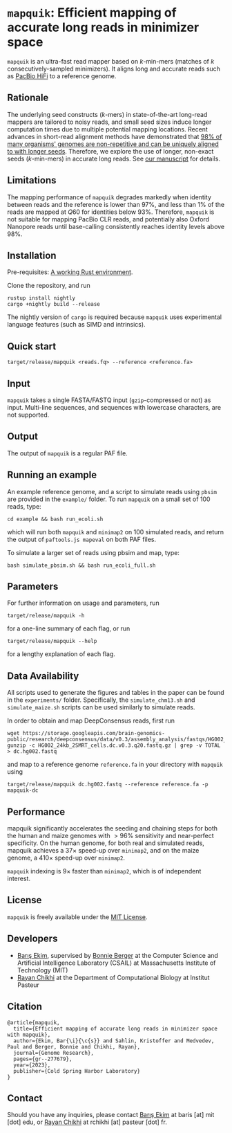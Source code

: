 
`mapquik`: Efficient mapping of accurate long reads in minimizer space
=========

`mapquik` is an ultra-fast read mapper based on $k$-min-mers (matches of $k$ consecutively-sampled minimizers). It aligns long and accurate reads such as [PacBio HiFi](https://www.pacb.com/smrt-science/smrt-sequencing/hifi-reads-for-highly-accurate-long-read-sequencing/) to a reference genome.

## Rationale

The underlying seed constructs ($k$-mers) in state-of-the-art long-read mappers are tailored to noisy reads, and small seed sizes induce longer computation times due to multiple potential mapping locations. Recent advances in short-read alignment methods have demonstrated that [98\% of many organisms' genomes are non-repetitive and can be uniquely aligned to with longer seeds](https://peerj.com/articles/9338/). Therefore, we explore the use of longer, non-exact seeds ($k$-min-mers) in accurate long reads. See [our manuscript](https://genome.cshlp.org/content/early/2023/06/29/gr.277679.123) for details.

## Limitations
The mapping performance of `mapquik` degrades markedly when identity between reads and the reference is lower than $97$\%, and less than $1$\% of the reads are mapped at $Q60$ for identities below $93$\%. Therefore, `mapquik` is not suitable for mapping PacBio CLR reads, and potentially also Oxford Nanopore reads until base-calling consistently reaches identity levels above $98$\%. 


## Installation

Pre-requisites: [A working Rust environment](https://rustup.rs/).

Clone the repository, and run 

```
rustup install nightly
cargo +nightly build --release
```

The nightly version of `cargo` is required because `mapquik` uses experimental language features (such as SIMD and intrinsics).

## Quick start

`target/release/mapquik <reads.fq> --reference <reference.fa>`

## Input

`mapquik` takes a single FASTA/FASTQ input (`gzip`-compressed or not) as input. Multi-line sequences, and sequences with lowercase characters, are not supported. 

## Output

The output of `mapquik` is a regular PAF file.

## Running an example

An example reference genome, and a script to simulate reads using `pbsim` are provided in the `example/` folder. To run `mapquik` on a small set of 100 reads, type:

`cd example && bash run_ecoli.sh`

which will run both `mapquik` and `minimap2` on 100 simulated reads, and return the output of `paftools.js mapeval` on both PAF files.

To simulate a larger set of reads using pbsim and map, type:

`bash simulate_pbsim.sh && bash run_ecoli_full.sh`

## Parameters

For further information on usage and parameters, run

`target/release/mapquik -h`

for a one-line summary of each flag, or run

`target/release/mapquik --help`

for a lengthy explanation of each flag.

## Data Availability

All scripts used to generate the figures and tables in the paper can be found in the `experiments/` folder. Specifically, the `simulate_chm13.sh` and `simulate_maize.sh` scripts can be used similarly to simulate reads. 

In order to obtain and map DeepConsensus reads, first run

```
wget https://storage.googleapis.com/brain-genomics-public/research/deepconsensus/data/v0.3/assembly_analysis/fastqs/HG002_24kb_2SMRT_cells.dc.v0.3.q20.fastq.gz
gunzip -c HG002_24kb_2SMRT_cells.dc.v0.3.q20.fastq.gz | grep -v TOTAL > dc.hg002.fastq
```

and map to a reference genome `reference.fa` in your directory with `mapquik` using

`target/release/mapquik dc.hg002.fastq --reference reference.fa -p mapquik-dc`

## Performance

mapquik significantly accelerates the seeding and chaining steps for both the human and maize genomes with $>96$\% sensitivity and near-perfect specificity. On the human genome, for both real and simulated reads, mapquik achieves a $37\times$ speed-up over `minimap2`, and on the maize genome, a $410\times$ speed-up over `minimap2`. 

`mapquik` indexing is $9\times$ faster than `minimap2`, which is of independent interest.

## License

`mapquik` is freely available under the [MIT License](https://opensource.org/licenses/MIT).

## Developers

* [Barış Ekim](http://people.csail.mit.edu/ekim/), supervised by [Bonnie Berger](http://people.csail.mit.edu/bab/) at the Computer Science and Artificial Intelligence Laboratory (CSAIL) at Massachusetts Institute of Technology (MIT)
* [Rayan Chikhi](http://rayan.chikhi.name) at the Department of Computational Biology at Institut Pasteur


## Citation

```
@article{mapquik,
  title={Efficient mapping of accurate long reads in minimizer space with mapquik},
  author={Ekim, Bar{\i}{\c{s}} and Sahlin, Kristoffer and Medvedev, Paul and Berger, Bonnie and Chikhi, Rayan},
  journal={Genome Research},
  pages={gr--277679},
  year={2023},
  publisher={Cold Spring Harbor Laboratory}
}
```

## Contact

Should you have any inquiries, please contact [Barış Ekim](http://people.csail.mit.edu/ekim/) at baris [at] mit [dot] edu, or [Rayan Chikhi](http://rayan.chikhi.name) at rchikhi [at] pasteur [dot] fr.
